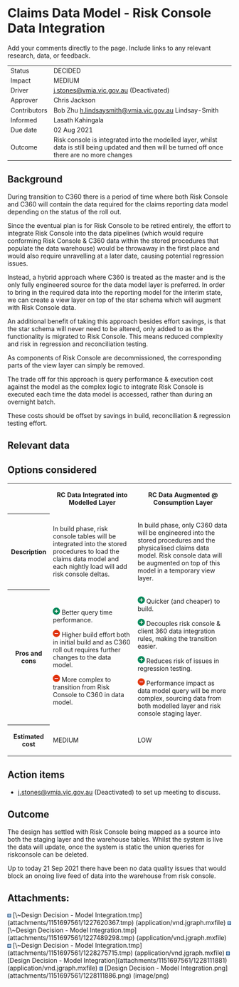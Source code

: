 # Claims Data Model - Risk Console Data Integration

<div>

<div>

Add your comments directly to the page. Include links to any relevant
research, data, or feedback.

</div>

</div>

<div class="plugin-tabmeta-details">

<div class="table-wrap">

|              |                                                                                                                                                   |
|--------------|---------------------------------------------------------------------------------------------------------------------------------------------------|
| Status       | DECIDED                                                                                                                                           |
| Impact       | MEDIUM                                                                                                                                            |
| Driver       | j.stones@vmia.vic.gov.au (Deactivated)                                                                                                            |
| Approver     | Chris Jackson                                                                                                                                     |
| Contributors | Bob Zhu h.lindsaysmith@vmia.vic.gov.au Lindsay-Smith                                                                                              |
| Informed     | Lasath Kahingala                                                                                                                                  |
| Due date     | 02 Aug 2021                                                                                                                                       |
| Outcome      | Risk console is integrated into the modelled layer, whilst data is still being updated and then will be turned off once there are no more changes |

</div>

</div>

## Background

During transition to C360 there is a period of time where both Risk
Console and C360 will contain the data required for the claims reporting
data model depending on the status of the roll out.

Since the eventual plan is for Risk Console to be retired entirely, the
effort to integrate Risk Console into the data pipelines (which would
require conforming Risk Console & C360 data within the stored procedures
that populate the data warehouse) would be throwaway in the first place
and would also require unravelling at a later date, causing potential
regression issues.

Instead, a hybrid approach where C360 is treated as the master and is
the only fully engineered source for the data model layer is preferred.
In order to bring in the required data into the reporting model for the
interim state, we can create a view layer on top of the star schema
which will augment with Risk Console data.

An additional benefit of taking this approach besides effort savings, is
that the star schema will never need to be altered, only added to as the
functionality is migrated to Risk Console. This means reduced complexity
and risk in regression and reconciliation testing.

As components of Risk Console are decommissioned, the corresponding
parts of the view layer can simply be removed.

<div
id="ap-com.mxgraph.confluence.plugins.diagramly__drawio-sketch5463211677508206481"
class="ap-container">

<div
id="embedded-com.mxgraph.confluence.plugins.diagramly__drawio-sketch5463211677508206481"
class="ap-content">

</div>

</div>

The trade off for this approach is query performance & execution cost
against the model as the complex logic to integrate Risk Console is
executed each time the data model is accessed, rather than during an
overnight batch.

These costs should be offset by savings in build, reconciliation &
regression testing effort.

## Relevant data

## Options considered

<div class="table-wrap">

<table class="confluenceTable" data-layout="default"
data-local-id="186c5220-3d00-49ac-99f4-ad4063be3a23">
<tbody>
<tr class="header">
<th class="confluenceTh"></th>
<th class="confluenceTh"><p>RC Data Integrated into Modelled
Layer</p></th>
<th class="confluenceTh"><p>RC Data Augmented @ Consumption
Layer</p></th>
</tr>

<tr class="odd">
<th class="confluenceTh"><p>Description</p></th>
<td class="confluenceTd"><p>In build phase, risk console tables will be
integrated into the stored procedures to load the claims data model and
each nightly load will add risk console deltas.</p></td>
<td class="confluenceTd"><p>In build phase, only C360 data will be
engineered into the stored procedures and the physicalised claims data
model. Risk console data will be augmented on top of this model in a
temporary view layer.</p></td>
</tr>
<tr class="even">
<th class="confluenceTh"><p>Pros and cons</p></th>
<td class="confluenceTd"><p><img src="images/icons/emoticons/add.png"
class="emoticon emoticon-plus" data-emoji-id="atlassian-plus"
data-emoji-shortname=":plus:" data-emoji-fallback=":plus:"
data-emoticon-name="plus" width="16" height="16" alt="(plus)" /> Better
query time performance.</p>
<p><img src="images/icons/emoticons/forbidden.png"
class="emoticon emoticon-minus" data-emoji-id="atlassian-minus"
data-emoji-shortname=":minus:" data-emoji-fallback=":minus:"
data-emoticon-name="minus" width="16" height="16" alt="(minus)" />
Higher build effort both in initial build and as C360 roll out requires
further changes to the data model.</p>
<p><img src="images/icons/emoticons/forbidden.png"
class="emoticon emoticon-minus" data-emoji-id="atlassian-minus"
data-emoji-shortname=":minus:" data-emoji-fallback=":minus:"
data-emoticon-name="minus" width="16" height="16" alt="(minus)" /> More
complex to transition from Risk Console to C360 in data model.</p></td>
<td class="confluenceTd"><p><img src="images/icons/emoticons/add.png"
class="emoticon emoticon-plus" data-emoji-id="atlassian-plus"
data-emoji-shortname=":plus:" data-emoji-fallback=":plus:"
data-emoticon-name="plus" width="16" height="16" alt="(plus)" /> Quicker
(and cheaper) to build.</p>
<p><img src="images/icons/emoticons/add.png"
class="emoticon emoticon-plus" data-emoji-id="atlassian-plus"
data-emoji-shortname=":plus:" data-emoji-fallback=":plus:"
data-emoticon-name="plus" width="16" height="16" alt="(plus)" />
Decouples risk console &amp; client 360 data integration rules, making
the transition easier.</p>
<p><img src="images/icons/emoticons/add.png"
class="emoticon emoticon-plus" data-emoji-id="atlassian-plus"
data-emoji-shortname=":plus:" data-emoji-fallback=":plus:"
data-emoticon-name="plus" width="16" height="16" alt="(plus)" /> Reduces
risk of issues in regression testing.</p>
<p><img src="images/icons/emoticons/forbidden.png"
class="emoticon emoticon-minus" data-emoji-id="atlassian-minus"
data-emoji-shortname=":minus:" data-emoji-fallback=":minus:"
data-emoticon-name="minus" width="16" height="16" alt="(minus)" />
Performance impact as data model query will be more complex, sourcing
data from both modelled layer and risk console staging layer.</p></td>
</tr>
<tr class="odd">
<th class="confluenceTh"><p>Estimated cost</p></th>
<td class="confluenceTd"><p>MEDIUM</p></td>
<td class="confluenceTd"><p>LOW</p></td>
</tr>
</tbody>
</table>

</div>

## Action items

-   j.stones@vmia.vic.gov.au (Deactivated) to set up meeting to discuss.

## Outcome

The design has settled with Risk Console being mapped as a source into
both the staging layer and the warehouse tables. Whilst the system is
live the data will update, once the system is static the union queries
for riskconsole can be deleted.

Up to today 21 Sep 2021 there have been no data quality issues that
would block an onoing live feed of data into the warehouse from risk
console.

<div class="pageSectionHeader">

## Attachments:

</div>

<div class="greybox" align="left">

<img src="images/icons/bullet_blue.gif" width="8" height="8" />
[\~Design Decision - Model
Integration.tmp](attachments/1151697561/1227620367.tmp)
(application/vnd.jgraph.mxfile)  
<img src="images/icons/bullet_blue.gif" width="8" height="8" />
[\~Design Decision - Model
Integration.tmp](attachments/1151697561/1227489298.tmp)
(application/vnd.jgraph.mxfile)  
<img src="images/icons/bullet_blue.gif" width="8" height="8" />
[\~Design Decision - Model
Integration.tmp](attachments/1151697561/1228275715.tmp)
(application/vnd.jgraph.mxfile)  
<img src="images/icons/bullet_blue.gif" width="8" height="8" /> [Design
Decision - Model Integration](attachments/1151697561/1228111881)
(application/vnd.jgraph.mxfile)  
<img src="images/icons/bullet_blue.gif" width="8" height="8" /> [Design
Decision - Model Integration.png](attachments/1151697561/1228111886.png)
(image/png)  

</div>
